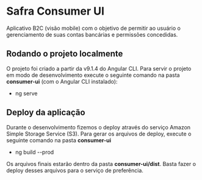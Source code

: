 # Safra Consumer UI

Aplicativo B2C (visão mobile) com o objetivo de permitir ao usuário o gerenciamento de suas contas bancárias e permissões concedidas.

## Rodando o projeto localmente

O projeto foi criado a partir da v9.1.4 do Angular CLI. 
Para servir o projeto em modo de desenvolvimento execute o seguinte comando na pasta **consumer-ui** (com o Angular CLI instalado):

* ng serve

## Deploy da aplicação

Durante o desenvolvimento fizemos o deploy através do serviço Amazon Simple Storage Service (S3).
Para gerar os arquivos de deploy, execute o seguinte comando na pasta **consumer-ui**

* ng build --prod

Os arquivos finais estarão dentro da pasta **consumer-ui/dist**. Basta fazer o deploy desses arquivos para o serviço de preferência.